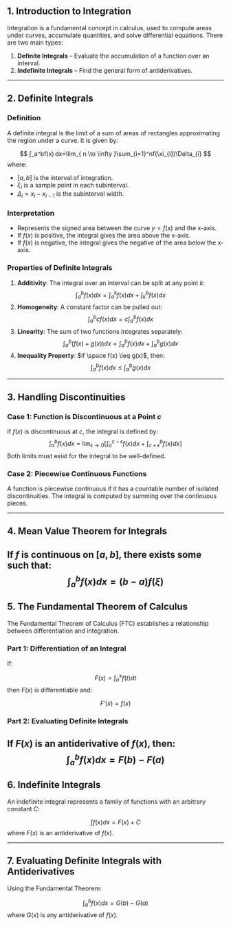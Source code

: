 ## **1. Introduction to Integration**

Integration is a fundamental concept in calculus, used to compute areas under curves, accumulate quantities, and solve differential equations. There are two main types:

1. **Definite Integrals** – Evaluate the accumulation of a function over an interval.
2. **Indefinite Integrals** – Find the general form of antiderivatives.

---

## **2. Definite Integrals**

### **Definition**

A definite integral is the limit of a sum of areas of rectangles approximating the region under a curve. It is given by:

$$
∫_a^bf(x) dx=\lim_{ n \to \infty }\sum_{i=1}^nf(\xi_{i})\Delta_{i}
$$
where:

- $[a,b]$ is the interval of integration.
- $\xi_{i}$ is a sample point in each subinterval.
- $\Delta_{i}=x_{i}-x_{i-1}$ is the subinterval width.
### **Interpretation**

- Represents the signed area between the curve $y=f(x)$ and the x-axis.
- If $f(x)$ is positive, the integral gives the area above the x-axis.
- If $f(x)$ is negative, the integral gives the negative of the area below the x-axis.

### **Properties of Definite Integrals**

1. **Additivity**: The integral over an interval can be split at any point $k$:
$$
\int_{a}^b f(x)dx=\int_{a}^k f(x)dx + \int_{k}^b f(x)dx
$$
2. **Homogeneity**: A constant factor can be pulled out:
$$
\int_{a}^b cf(x)dx=c\int_{a}^b f(x)dx
$$
3. **Linearity**: The sum of two functions integrates separately:
$$
\int_{a}^b (f(x) +g(x))dx=\int_{a}^b f(x)dx + \int_{a}^b g(x)dx
$$
4. **Inequality Property**: $if \space f(x) \leq g(x)$, then:
$$
\int_{a}^b f(x)dx \leq \int_{a}^b g(x)dx
$$
---
## **3. Handling Discontinuities**

### **Case 1: Function is Discontinuous at a Point $c$**

If $f(x)$ is discontinuous at $c$, the integral is defined by:
$$
\int_{a}^b f(x)dx=\lim_{ \epsilon \to 0 } \left[ \int_{a}^{c-\epsilon}f(x)dx+\int_{{c+\epsilon}}^b f(x)dx \right]
$$
Both limits must exist for the integral to be well-defined.

### **Case 2: Piecewise Continuous Functions**

A function is piecewise continuous if it has a countable number of isolated discontinuities. The integral is computed by summing over the continuous pieces.

---

## **4. Mean Value Theorem for Integrals**

If $f$ is continuous on $[a,b]$, there exists some  such that:
$$
\int_{a}^b f(x)dx=(b-a)f(\xi)
$$
---

## **5. The Fundamental Theorem of Calculus**

The Fundamental Theorem of Calculus (FTC) establishes a relationship between differentiation and integration.

### **Part 1: Differentiation of an Integral**

If:

$$
F(x)=\int_{a}^x f(t)dt
$$
then $F(x)$ is differentiable and:

$$F′(x)=f(x)$$
### **Part 2: Evaluating Definite Integrals**

If $F(x)$ is an antiderivative of $f(x)$, then:
$$
\int_{a}^b f(x)dx=F(b)-F(a)
$$
---
## **6. Indefinite Integrals**

An indefinite integral represents a family of functions with an arbitrary constant $C$:

$$
\int f(x)dx=F(x)+C
$$
where $F(x)$ is an antiderivative of $f(x)$.

---
## **7. Evaluating Definite Integrals with Antiderivatives**

Using the Fundamental Theorem:

$$
\int_{a}^b f(x)dx=G(b)-G(a)
$$
where $G(x)$ is any antiderivative of $f(x)$.